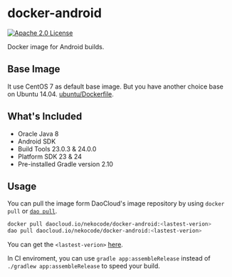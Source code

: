 # docker-android
[![Apache 2.0 License](https://img.shields.io/badge/license-Apache%202.0-blue.svg?style=flat)](http://www.apache.org/licenses/LICENSE-2.0.html)

Docker image for Android builds.

## Base Image

It use CentOS 7 as default base image. But you have another choice base on Ubuntu 14.04. [ubuntu/Dockerfile](ubuntu/Dockerfile).

## What's Included

- Oracle Java 8
- Android SDK
 - Build Tools 23.0.3 & 24.0.0
 - Platform SDK 23 & 24
- Pre-installed Gradle version 2.10

## Usage

You can pull the image form DaoCloud's image repository by using `docker pull` or [`dao pull`](https://dashboard.daocloud.io/mirror).

```sh
docker pull daocloud.io/nekocode/docker-android:<lastest-verion>
dao pull daocloud.io/nekocode/docker-android:<lastest-verion>
```

You can get the `<lastest-verion>` [here](https://dashboard.daocloud.io/packages/4c0f5468-9623-4ffb-8dd2-e2680ba9ab9d).

In CI enviroment, you can use `gradle app:assembleRelease` instead of `./gradlew app:assembleRelease` to speed your build.